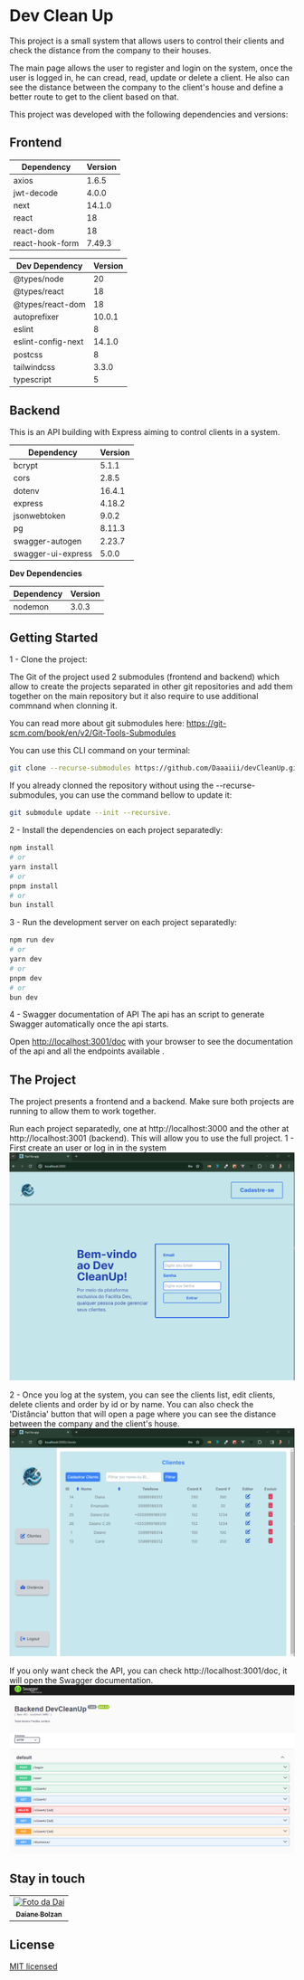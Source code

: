 # Dev Clean Up

This project is a small system that allows users to control their clients and check the distance from the company to their houses.

The main page allows the user to register and login on the system, once the user is logged in, he can cread, read, update or delete a client. 
He also can see the distance between the company to the client's house and define a better route to get to the client based on that.

This project was developed with the following dependencies and versions:

## Frontend

| Dependency      | Version |
| --------------- | ------- |
| axios           | 1.6.5   |
| jwt-decode      | 4.0.0   |
| next            | 14.1.0  |
| react           | 18      |
| react-dom       | 18      |
| react-hook-form | 7.49.3  |

| Dev Dependency     | Version |
| ------------------ | ------- |
| @types/node        | 20      |
| @types/react       | 18      |
| @types/react-dom   | 18      |
| autoprefixer       | 10.0.1  |
| eslint             | 8       |
| eslint-config-next | 14.1.0  |
| postcss            | 8       |
| tailwindcss        | 3.3.0   |
| typescript         | 5       |

## Backend

This is an API building with Express aiming to control clients in a system.

| Dependency         | Version |
| ------------------ | ------- |
| bcrypt             | 5.1.1   |
| cors               | 2.8.5   |
| dotenv             | 16.4.1  |
| express            | 4.18.2  |
| jsonwebtoken       | 9.0.2   |
| pg                 | 8.11.3  |
| swagger-autogen    | 2.23.7  |
| swagger-ui-express | 5.0.0   |

**Dev Dependencies**

| Dependency | Version |
| ---------- | ------- |
| nodemon    | 3.0.3   |
## Getting Started

1 - Clone the project:

The Git of the project used 2 submodules (frontend and backend) which allow to create the projects separated in other git repositories and add them together on the main repository but it also require to use additional commnand when clonning it.

You can read more about git submodules here: https://git-scm.com/book/en/v2/Git-Tools-Submodules

You can use this CLI command on your terminal:

```bash
git clone --recurse-submodules https://github.com/Daaaiii/devCleanUp.git
```

If you already clonned the repository without using the --recurse-submodules, you can use the command bellow to update it: 
```bash
git submodule update --init --recursive.
```

2 - Install the dependencies on each project separatedly:

```bash
npm install
# or
yarn install
# or
pnpm install
# or
bun install
```

3 - Run the development server on each project separatedly:

```bash
npm run dev
# or
yarn dev
# or
pnpm dev
# or
bun dev
```
4 - Swagger documentation of API
 The api has an script to generate Swagger automatically once the api starts.

Open [http://localhost:3001/doc](http://localhost:3001/doc) with your browser to see the documentation of the api and all the endpoints available .

## The Project

The project presents a frontend and a backend. Make sure both projects are running to allow them to work together.

Run each project separatedly, one at http://localhost:3000 and the other at http://localhost:3001 (backend). This will allow you to use the full project.
1 - First create an user or log in in the system
![Alt text](assets/login.gif)

2 - Once you log at the system, you can see the clients list, edit clients, delete clients and order by id or by name.
You can also check the 'Distância' button that will open a page where you can see the distance between the company and the client's house.
![Alt text](assets/clients.gif)

If you only want check the API, you can check http://localhost:3001/doc, it will open the Swagger documentation.
![Alt text](image.png)

## Stay in touch

<table>
  <tr>
    <td align="center">
      <a href="https://www.linkedin.com/in/daiane-deponti-bolzan/">
        <img src="https://github.com/Daaaiii.png" width="100px;" alt="Foto da Dai"/><br>
        <sub>
          <b>Daiane Bolzan</b>
        </sub>
      </a>
    </td>
  </tr>
</table>


## License

[MIT licensed](LICENSE)